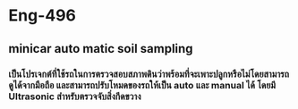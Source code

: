 # Eng-496
## minicar auto matic soil sampling
### เป็นโปรเจกต์ที่ใช้รถในการตรวจสอบสภาพดินว่าพร้อมที่จะเพาะปลูกหรือไม่โดยสามารถดูได้จากมือถือ และสามารถปรับโหมดของรถให้เป็น auto และ manual ได้ โดยมี Ultrasonic สำหรับตรวจจับสิ่งกีดขวาง
